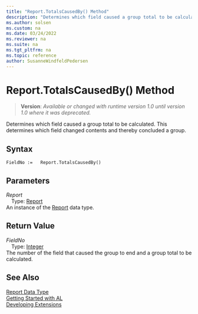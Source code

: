 ```yaml
---
title: "Report.TotalsCausedBy() Method"
description: "Determines which field caused a group total to be calculated."
ms.author: solsen
ms.custom: na
ms.date: 03/24/2022
ms.reviewer: na
ms.suite: na
ms.tgt_pltfrm: na
ms.topic: reference
author: SusanneWindfeldPedersen
---
```

[//]: # (START>DO_NOT_EDIT)
[//]: # (IMPORTANT:Do not edit any of the content between here and the END>DO_NOT_EDIT.)
[//]: # (Any modifications should be made in the .xml files in the ModernDev repo.)
# Report.TotalsCausedBy() Method
> **Version**: _Available or changed with runtime version 1.0 until version 1.0 where it was deprecated._

Determines which field caused a group total to be calculated. This determines which field changed contents and thereby concluded a group.


## Syntax
```AL
FieldNo :=   Report.TotalsCausedBy()
```
## Parameters
*Report*  
&emsp;Type: [Report](report-data-type.md)  
An instance of the [Report](report-data-type.md) data type.  

## Return Value
*FieldNo*  
&emsp;Type: [Integer](../integer/integer-data-type.md)  
The number of the field that caused the group to end and a group total to be calculated.


[//]: # (IMPORTANT: END>DO_NOT_EDIT)
## See Also
[Report Data Type](report-data-type.md)  
[Getting Started with AL](../../devenv-get-started.md)  
[Developing Extensions](../../devenv-dev-overview.md)